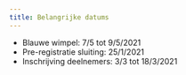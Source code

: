 ```yaml
---
title: Belangrijke datums
---
```

- Blauwe wimpel: 7/5 tot 9/5/2021
- Pre-registratie sluiting: 25/1/2021
- Inschrijving deelnemers: 3/3 tot 18/3/2021</mark>
